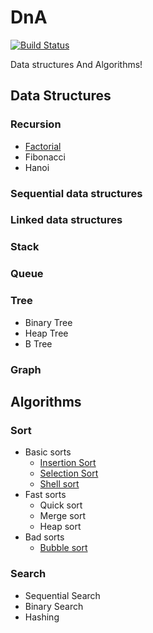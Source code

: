 # DnA

[![Build Status](https://travis-ci.org/seunghun-kim/DnA.svg?branch=develop)](https://travis-ci.org/seunghun-kim/DnA)

Data structures And Algorithms!

## Data Structures
### Recursion
- [Factorial](src/main/datastructures/recursion/factorial/README.md)
- Fibonacci
- Hanoi
### Sequential data structures
### Linked data structures
### Stack
### Queue
### Tree
- Binary Tree
- Heap Tree
- B Tree
### Graph

## Algorithms
### Sort
- Basic sorts
  - [Insertion Sort](src/main/algorithms/sort/insertion/README.md)
  - [Selection Sort](src/main/algorithms/sort/selection/README.md)
  - [Shell sort](src/main/algorithms/sort/shell/README.md)
- Fast sorts
  - Quick sort
  - Merge sort
  - Heap sort
- Bad sorts
  - [Bubble sort](src/main/algorithms/sort/bubble/README.md)
### Search
- Sequential Search
- Binary Search
- Hashing
